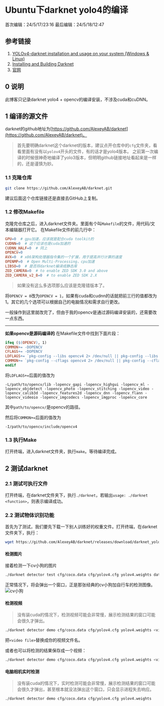 # Ubuntu下darknet yolo4的编译
首次编辑：24/5/17/23:16
最后编辑：24/5/18/12:47

## 参考链接
1. [YOLOv4-darknet installation and usage on your system (Windows & Linux)](https://techzizou.in/yolo-installation-on-windows-and-linux/#install_linux)
2. [Installing and Building Darknet](https://www.ccoderun.ca/programming/2019-08-18_Installing_and_building_Darknet/)
3. [官网](https://pjreddie.com/darknet/install/)

## 0 说明
此博客只记录darknet yolo4 + opencv的编译安装，不涉及cuda和cuDNN。

## 1 编译的源文件
darknet的github地址为[https://github.com/AlexeyAB/darknet](https://github.com/AlexeyAB/darknet)。

> 首先要明确darknet这个darknet的版本，建议点开仓库中的`cfg`文件夹，看看里面有没有以`yolov4`开头的文件，有的话才是yolo4版本。
之前第一次编译的时候很神奇地编译了yolo3版本，但明明github链接地址看起来是一样的，还是谨慎为妙。

### 1.1 克隆仓库
```bash
git clone https://github.com/AlexeyAB/darknet.git
```
建议后面这个仓库链接还是直接去GitHub上复制。

### 1.2 修改Makefile
克隆完仓库之后，进入darknet文件夹。里面有个叫`Makefile`的文件，用代码/文本编辑器打开它。
在Makefile文件的前几行中：
```makefile
GPU=0  # gpu加速，应该就是配合cuda toolkit的
CUDNN=0  # 这个应该也是cuda加速的 
CUDNN_HALF=0  # 同上
OPENCV=0  
AVX=0  # x86架构处理器指令集的一个扩展，用于提高并行计算的速度
OPENMP=0  # Open Multi-Processing，cpu加速
LIBSO=0  # 是否将darknet编译成静态库
ZED_CAMERA=0  # to enable ZED SDK 3.0 and above
ZED_CAMERA_v2_8=0  # to enable ZED SDK 2.X
```
> 如果没有这么多选项那么应该是克隆错版本了。

将`OPENCV = 0`改为`OPENCV = 1`，如果有cuda和cudnn的话就把前三行的值都改为1。其它的几个选项可以根据自己的电脑情况和需求自行更改。

一般操作到这里就改完了，但由于我的opencv是通过源码编译安装的，还需要改一点东西。

--- 

**如果opencv是源码编译的**
在Makefile文件中找到下面片段：
```makefile
ifeq ($(OPENCV), 1)
COMMON+= -DOPENCV
CFLAGS+= -DOPENCV
LDFLAGS+= `pkg-config --libs opencv4 2> /dev/null || pkg-config --libs opencv`
COMMON+= `pkg-config --cflags opencv4 2> /dev/null || pkg-config --cflags opencv`
endif
```
将`LDFLAGS+=`后面的值改为
```
-L/path/to/opencv/lib -lopencv_gapi -lopencv_highgui -lopencv_ml -lopencv_objdetect -lopencv_photo -lopencv_stitching -lopencv_video -lopencv_calib3d -lopencv_features2d -lopencv_dnn -lopencv_flann -lopencv_videoio -lopencv_imgcodecs -lopencv_imgproc -lopencv_core
```
其中`path/to/opencv/`是opencv的路径。

然后将`COMMON+=`后面的值改为
```
-I/path/to/opencv/include/opencv4
```

### 1.3 执行Make
打开终端，进入darknet文件夹，执行`make`。等待编译完成。

## 2 测试darknet
### 2.1 测试可执行文件
打开终端，在darknet文件夹下，执行`./darknet`，若输出`usage: ./darknet <function>`，则表示编译成功。

### 2.2 测试物体识别功能
首先为了测试，我们要先下载一下别人训练好的权重文件。打开终端，在darknet文件夹下，执行：
```bash
wget https://github.com/AlexeyAB/darknet/releases/download/darknet_yolo_v3_optimal/yolov4.weights
```

#### 检测图片
接着检测一下cv小狗的图片
```bash
./darknet detector test cfg/coco.data cfg/yolov4.cfg yolov4.weights data/dog.jpg
```
正常情况下，将会弹出一个窗口，正是那张经典的cv小狗加自行车的检测图像。
![cv小狗](https://techzizou.in/wp-content/uploads/2021/05/y4a.png)

#### 检测视频
> 没有装cuda的情况下，检测视频可能会非常慢，展示检测结果的窗口可能会很久才弹出。

```bash
./darknet detector demo cfg/coco.data cfg/yolov4.cfg yolov4.weights <video file>
```
把`<video file>`替换成你的视频文件名。

或者也可以将检测的结果保存成一个视频：
```bash
./darknet detector demo cfg/coco.data cfg/yolov4.cfg yolov4.weights <video file> -out_filename <output_video file>
```

#### 电脑相机实时检测
> 没有装cuda的情况下，实时检测可能会非常慢，展示检测结果的窗口可能会很久才弹出，甚至根本就没法弹出这个窗口，只会显示进程失去响应。

```bash
./darknet detector demo cfg/coco.data cfg/yolov4.cfg yolov4.weights
```
